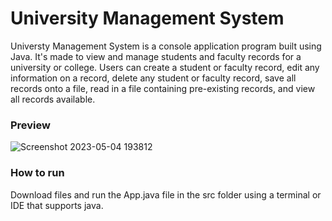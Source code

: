 # University Management System
Universty Management System is a console application program built using Java. It's made to view and manage students and faculty records for a university or college. Users can create a student or faculty record, edit any information on a record, delete any student or faculty record, save all records onto a file, read in a file containing pre-existing records, and view all records available.

### Preview
![Screenshot 2023-05-04 193812](https://user-images.githubusercontent.com/32109441/236352026-d51efa39-bb39-4cab-806c-069e28f186bd.jpg)

### How to run
Download files and run the App.java file in the src folder using a terminal or IDE that supports java.
